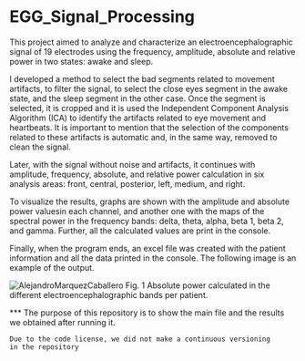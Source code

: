# EGG_Signal_Processing

This project aimed to analyze and characterize an electroencephalographic signal of 19 electrodes 
using the frequency, amplitude, absolute and relative power in two states: awake and sleep.

I developed a method to select the bad segments related to movement artifacts, to filter the signal, 
to select the close eyes segment in the awake state, and the sleep segment in the other case. Once 
the segment is selected, it is cropped and it is used the Independent Component Analysis Algorithm 
(ICA) to identify the artifacts related to eye movement and heartbeats. It is important to mention 
that the selection of the components related to these artifacts is automatic and, in the same way, 
removed to clean the signal.

Later, with the signal without noise and artifacts, it continues with amplitude, frequency, absolute, 
and relative power calculation in six analysis areas: front, central, posterior, left, medium, and right.

To visualize the results, graphs are shown with the amplitude and absolute power valuesin each channel, 
and another one with the maps of the spectral power in the frequency bands: delta, theta, alpha, beta 1, 
beta 2, and gamma. Further, all the calculated values ​​are print in the console.

Finally, when the program ends, an excel file was created with the patient information and all the data 
printed in the console. The following image is an example of the output.

![AlejandroMarquezCaballero](https://user-images.githubusercontent.com/60671532/172967677-9705b68a-774a-4e1f-8cac-12b3ac6356fb.png)
Fig. 1 Absolute power calculated in the different electroencephalographic bands per patient.


*** The purpose of this repository is to show the main file and 
    the results we obtained after running it.
    
    Due to the code license, we did not make a continuous versioning 
    in the repository
